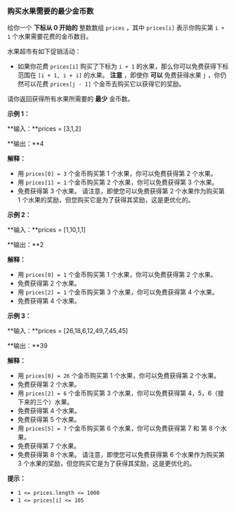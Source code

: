 ### 购买水果需要的最少金币数 ###
给你一个 **下标从 0 开始的** 整数数组 `prices` ，其中 `prices[i]` 表示你购买第 `i + 1` 个水果需要花费的金币数目。

水果超市有如下促销活动：

* 如果你花费 `prices[i]` 购买了下标为 `i + 1` 的水果，那么你可以免费获得下标范围在 `[i + 1, i + i]` 的水果。
**注意** ，即使你 **可以** 免费获得水果 `j` ，你仍然可以花费 `prices[j - 1]` 个金币去购买它以获得它的奖励。

请你返回获得所有水果所需要的 **最少** 金币数。



**示例 1：**

**输入：**prices = [3,1,2]

**输出：**4

**解释：**

* 用 `prices[0] = 3` 个金币购买第 1 个水果，你可以免费获得第 2 个水果。
* 用 `prices[1] = 1` 个金币购买第 2 个水果，你可以免费获得第 3 个水果。
* 免费获得第 3 个水果。
请注意，即使您可以免费获得第 2 个水果作为购买第 1 个水果的奖励，但您购买它是为了获得其奖励，这是更优化的。


**示例 2：**

**输入：**prices = [1,10,1,1]

**输出：**2

**解释：**

* 用 `prices[0] = 1` 个金币购买第 1 个水果，你可以免费获得第 2 个水果。
* 免费获得第 2 个水果。
* 用 `prices[2] = 1` 个金币购买第 3 个水果，你可以免费获得第 4 个水果。
* 免费获得第 4 个水果。

**示例 3：**

**输入：**prices = [26,18,6,12,49,7,45,45]

**输出：**39

**解释：**

* 用 `prices[0] = 26` 个金币购买第 1 个水果，你可以免费获得第 2 个水果。
* 免费获得第 2 个水果。
* 用 `prices[2] = 6` 个金币购买第 3 个水果，你可以免费获得第 4，5，6（接下来的三个）水果。
* 免费获得第 4 个水果。
* 免费获得第 5 个水果。
* 用 `prices[5] = 7` 个金币购买第 6 个水果，你可以免费获得第 7 和 第 8 个水果。
* 免费获得第 7 个水果。
* 免费获得第 8 个水果。
请注意，即使您可以免费获得第 6 个水果作为购买第 3 个水果的奖励，但您购买它是为了获得其奖励，这是更优化的。




**提示：**

* `1 <= prices.length <= 1000`
* `1 <= prices[i] <= 105`

